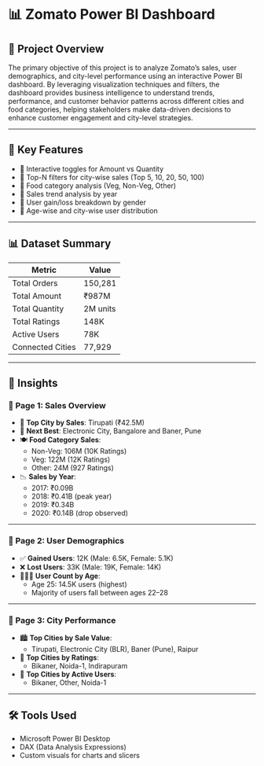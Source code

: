 # 📊 Zomato Power BI Dashboard

## 📁 Project Overview

The primary objective of this project is to analyze Zomato’s sales, user demographics, and city-level performance using an interactive Power BI dashboard. By leveraging visualization techniques and filters, the dashboard provides business intelligence to understand trends, performance, and customer behavior patterns across different cities and food categories, helping stakeholders make data-driven decisions to enhance customer engagement and city-level strategies.

---

## 📌 Key Features

- 📌 Interactive toggles for Amount vs Quantity
- 📌 Top-N filters for city-wise sales (Top 5, 10, 20, 50, 100)
- 📌 Food category analysis (Veg, Non-Veg, Other)
- 📌 Sales trend analysis by year
- 📌 User gain/loss breakdown by gender
- 📌 Age-wise and city-wise user distribution

---

## 📊 Dataset Summary

| Metric        | Value        |
|---------------|--------------|
| Total Orders  | 150,281      |
| Total Amount  | ₹987M        |
| Total Quantity| 2M units     |
| Total Ratings | 148K         |
| Active Users  | 78K          |
| Connected Cities | 77,929    |

---

## 🧠 Insights

### 🔹 Page 1: Sales Overview

- 🥇 **Top City by Sales**: Tirupati (₹42.5M)
- 🥈 **Next Best**: Electronic City, Bangalore and Baner, Pune
- 🍽 **Food Category Sales**:
  - Non-Veg: 106M (10K Ratings)
  - Veg: 122M (12K Ratings)
  - Other: 24M (927 Ratings)
- 📉 **Sales by Year**:
  - 2017: ₹0.09B
  - 2018: ₹0.41B (peak year)
  - 2019: ₹0.34B
  - 2020: ₹0.14B (drop observed)

---

### 🔹 Page 2: User Demographics

- ✅ **Gained Users**: 12K (Male: 6.5K, Female: 5.1K)
- ❌ **Lost Users**: 33K (Male: 19K, Female: 14K)
- 🧑‍🤝‍🧑 **User Count by Age**:
  - Age 25: 14.5K users (highest)
  - Majority of users fall between ages 22–28

---

### 🔹 Page 3: City Performance

- 🏙️ **Top Cities by Sale Value**:
  - Tirupati, Electronic City (BLR), Baner (Pune), Raipur
- 🌟 **Top Cities by Ratings**:
  - Bikaner, Noida-1, Indirapuram
- 👥 **Top Cities by Active Users**:
  - Bikaner, Other, Noida-1



---

## 🛠 Tools Used

- Microsoft Power BI Desktop
- DAX (Data Analysis Expressions)
- Custom visuals for charts and slicers
